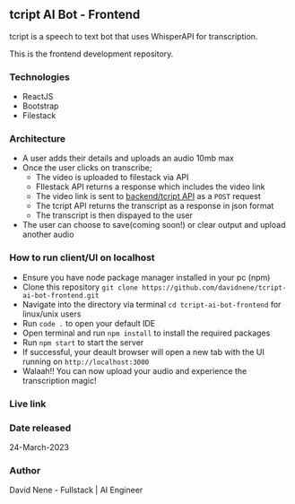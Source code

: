 ## **tcript AI Bot - Frontend**
tcript is a speech to text bot that uses WhisperAPI for transcription.

This is the frontend development repository.

### **Technologies**
- ReactJS
- Bootstrap
- Filestack

### **Architecture**
- A user adds their details and uploads an audio 10mb max
- Once the user clicks on transcribe;
  - The video is  uploaded to filestack via API
  - FIlestack API returns a response which includes the video link
  - The video link is sent to [backend/tcript API]('https://github.com/davidnene/tcript-ai-bot-backend.git') as a `POST` request
  - The tcript API returns the transcript as a response in json format
  - The transcript is then dispayed to the user
- The user can choose to save(coming soon!) or clear output and upload another audio

### **How to run client/UI on localhost**
- Ensure you have node package manager installed in your pc (npm)
- Clone this repository `git clone https://github.com/davidnene/tcript-ai-bot-frontend.git`
- Navigate into the directory via terminal `cd tcript-ai-bot-frontend` for linux/unix users
- Run `code .` to open your default IDE
- Open terminal and run `npm install` to install the required packages
- Run `npm start` to start the server
- If successful, your deault browser will open a new tab with the UI running on `http://localhost:3000`
- Walaah!! You can now upload your audio and experience the transcription magic!

### **Live link**

### **Date released**
24-March-2023

### **Author**
David Nene - Fullstack | AI Engineer

